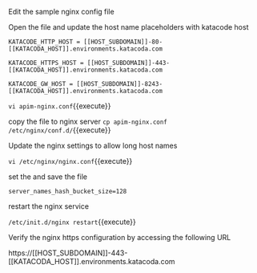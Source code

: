 
Edit the sample nginx config file

Open the file and update the host name placeholders with katacode host

```
KATACODE_HTTP_HOST = [[HOST_SUBDOMAIN]]-80-[[KATACODA_HOST]].environments.katacoda.com

KATACODE_HTTPS_HOST = [[HOST_SUBDOMAIN]]-443-[[KATACODA_HOST]].environments.katacoda.com

KATACODE_GW_HOST = [[HOST_SUBDOMAIN]]-8243-[[KATACODA_HOST]].environments.katacoda.com
```

`vi apim-nginx.conf`{{execute}}

copy the file to nginx server
`cp apim-nginx.conf /etc/nginx/conf.d/`{{execute}}

Update the nginx settings to allow long host names

`vi /etc/nginx/nginx.conf`{{execute}}

set the and save the file

`server_names_hash_bucket_size=128`

restart the nginx service

`/etc/init.d/nginx restart`{{execute}}


Verify the nginx https configuration by accessing the following URL

https://[[HOST_SUBDOMAIN]]-443-[[KATACODA_HOST]].environments.katacoda.com
